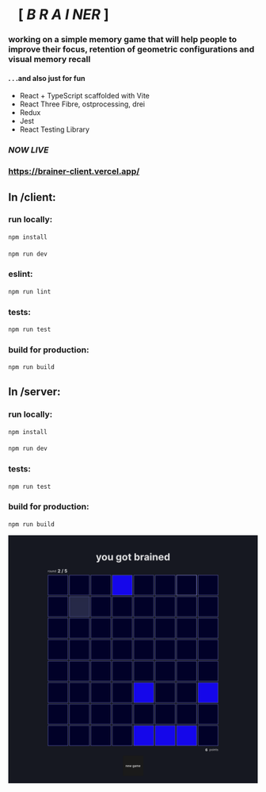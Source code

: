 # &nbsp;&nbsp; [ ***B R A I NER*** ]

### working on a simple memory game that will help people to improve their focus, retention of geometric configurations and visual memory recall

#### . . .and also just for fun

- React + TypeScript scaffolded with Vite
- React Three Fibre, ostprocessing, drei
- Redux
- Jest
- React Testing Library

### _NOW LIVE_
### https://brainer-client.vercel.app/

## In /client:

### run locally:

```bash
npm install

npm run dev
```

### eslint:

```bash
npm run lint
```

### tests:

```bash
npm run test
```

### build for production:

```bash
npm run build
```

## In /server:

### run locally:

```bash
npm install

npm run dev
```

### tests:

```bash
npm run test
```

### build for production:

```bash
npm run build
```

![main board gameplay sample](/client/docs/board1.png)
